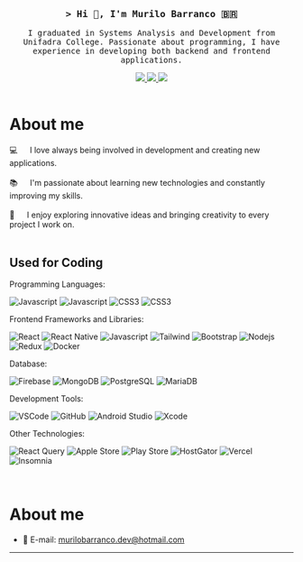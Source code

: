 
<!-- Intro  -->
<h3 align="center">
        <samp>&gt; Hi 👋, I'm
                Murilo Barranco 🇧🇷
        </samp>
</h3>

<p align="center">
        <samp>I graduated in Systems Analysis and Development from Unifadra College. Passionate about programming, I have experience in developing both backend and frontend applications.
        </samp>
</p>

<p align="center">
 <a href="https://www.linkedin.com/in/murilo-barranco-8b65871bb/" target="_blank">
  <img src="https://img.shields.io/badge/LinkedIn-0077B5?style=for-the-badge&logo=linkedin&logoColor=white"/>
 </a>     
 <a href="https://x.com/MuriloBarranco" target="_blank">
  <img src="https://img.shields.io/badge/Twitter-1DA1F2?style=for-the-badge&logo=twitter&logoColor=white"/>
 </a>
<a href="https://www.instagram.com/murilo_barranco/" target="_blank">
  <img src="https://img.shields.io/badge/Instagram-fe4164?style=for-the-badge&logo=instagram&logoColor=white"/>
 </a>
<br/>
<br/>

# About me

<p>
💻 &emsp; I love always being involved in development and creating new applications. <br/><br/>
📚 &emsp; I'm passionate about learning new technologies and constantly improving my skills. <br/><br/>
🚀 &emsp; I enjoy exploring innovative ideas and bringing creativity to every project I work on. <br/><br/>
</p>

## Used for Coding

Programming Languages:

![Javascript](https://img.shields.io/badge/Typescript-007acc?style=for-the-badge&labelColor=black&logo=typescript&logoColor=007acc)
![Javascript](https://img.shields.io/badge/Javascript-F0DB4F?style=for-the-badge&labelColor=black&logo=javascript&logoColor=F0DB4F)
![CSS3](https://img.shields.io/badge/HTML5-E34F26?style=for-the-badge&logo=html5&logoColor=white)
![CSS3](https://img.shields.io/badge/CSS3-1572B6?style=for-the-badge&logo=css3&logoColor=white)

Frontend Frameworks and Libraries:

![React](https://img.shields.io/badge/-React-61DBFB?style=for-the-badge&labelColor=black&logo=react&logoColor=61DBFB)
![React Native](https://img.shields.io/badge/React_Native-20232A?style=for-the-badge&logo=react&logoColor=61DAFB)
![Javascript](https://img.shields.io/badge/Next.js-000000?style=for-the-badge&logo=nextdotjs&logoColor=white)
![Tailwind](https://img.shields.io/badge/Tailwind_CSS-092749?style=for-the-badge&logo=tailwindcss&logoColor=06B6D4&labelColor=000000)
![Bootstrap](https://img.shields.io/badge/Bootstrap-563D7C?style=for-the-badge&logo=bootstrap&logoColor=white)
![Nodejs](https://img.shields.io/badge/Nodejs-3C873A?style=for-the-badge&labelColor=black&logo=node.js&logoColor=3C873A)
![Redux](https://img.shields.io/badge/Redux-593D88?style=for-the-badge&logo=redux&logoColor=white)
![Docker](https://img.shields.io/badge/Docker-2496ED?style=for-the-badge&logo=docker&logoColor=white)

Database:

![Firebase](https://img.shields.io/badge/Firebase-FFCA28?style=for-the-badge&logo=firebase&logoColor=black)
![MongoDB](https://img.shields.io/badge/MongoDB-47A248?style=for-the-badge&logo=mongodb&logoColor=white)
![PostgreSQL](https://img.shields.io/badge/PostgreSQL-336791?style=for-the-badge&logo=postgresql&logoColor=white)
![MariaDB](https://img.shields.io/badge/MariaDB-003545?style=for-the-badge&logo=mariadb&logoColor=white)

Development Tools:

![VSCode](https://img.shields.io/badge/Visual_Studio-0078d7?style=for-the-badge&logo=visual%20studio&logoColor=white)
![GitHub](https://img.shields.io/badge/GitHub-181717?style=for-the-badge&logo=github&logoColor=white)
![Android Studio](https://img.shields.io/badge/Android_Studio-3DDC84?style=for-the-badge&logo=android-studio&logoColor=white)
![Xcode](https://img.shields.io/badge/Xcode-147EFB?style=for-the-badge&logo=xcode&logoColor=white)

Other Technologies:

![React Query](https://img.shields.io/badge/-React_Query-FF4154?style=for-the-badge&logo=react%20query&logoColor=white)
![Apple Store](https://img.shields.io/badge/Apple_Store-000000?style=for-the-badge&logo=apple&logoColor=white)
![Play Store](https://img.shields.io/badge/Play_Store-414141?style=for-the-badge&logo=google-play&logoColor=white)
![HostGator](https://img.shields.io/badge/HostGator-00CCBE?style=for-the-badge&logoColor=white)
![Vercel](https://img.shields.io/badge/Vercel-000000?style=for-the-badge&logo=vercel&logoColor=white)
![Insomnia](https://img.shields.io/badge/Insomnia-5849BE?style=for-the-badge&logo=insomnia&logoColor=white)

<br/>

# About me

- 📧 E-mail: murilobarranco.dev@hotmail.com
<hr/>
